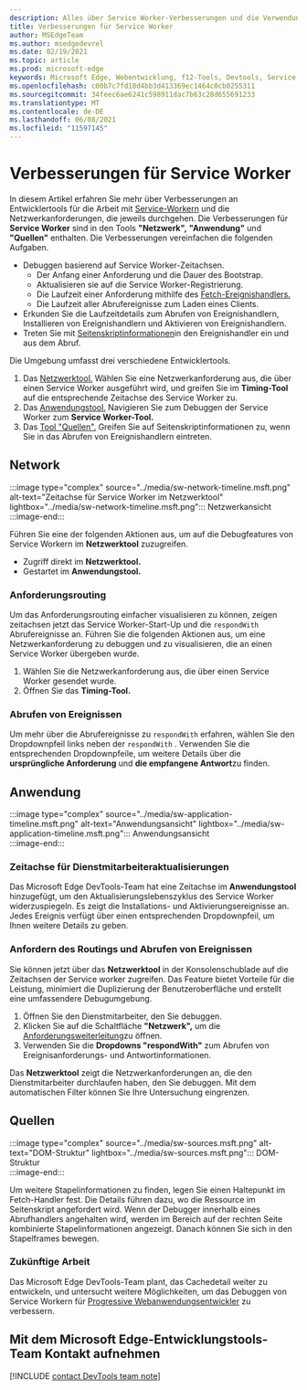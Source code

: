 ```yaml
---
description: Alles über Service Worker-Verbesserungen und die Verwendung der einzelnen.
title: Verbesserungen für Service Worker
author: MSEdgeTeam
ms.author: msedgedevrel
ms.date: 02/19/2021
ms.topic: article
ms.prod: microsoft-edge
keywords: Microsoft Edge, Webentwicklung, f12-Tools, Devtools, Service Worker, PWA
ms.openlocfilehash: c00b7c7fd18d4bb3d413369ec1464c0cb0255311
ms.sourcegitcommit: 34feec6ae6241c598911dac7b63c28d655691233
ms.translationtype: MT
ms.contentlocale: de-DE
ms.lasthandoff: 06/08/2021
ms.locfileid: "11597145"
---
```

# <a name="service-worker-improvements"></a>Verbesserungen für Service Worker  

In diesem Artikel erfahren Sie mehr über Verbesserungen an Entwicklertools für die Arbeit mit [Service-Workern][MdnServiceWorkerApi] und die Netzwerkanforderungen, die jeweils durchgehen.  Die Verbesserungen für **Service Worker** sind in den Tools **"Netzwerk",** **"Anwendung"** und **"Quellen"** enthalten.  Die Verbesserungen vereinfachen die folgenden Aufgaben.  

*   Debuggen basierend auf Service Worker-Zeitachsen.  
    *   Der Anfang einer Anforderung und die Dauer des Bootstrap.  
    *   Aktualisieren sie auf die Service Worker-Registrierung.  
    *   Die Laufzeit einer Anforderung mithilfe des [Fetch-Ereignishandlers.][MdnFetchEvent]  
    *   Die Laufzeit aller Abrufereignisse zum Laden eines Clients.  
*   Erkunden Sie die Laufzeitdetails zum Abrufen von Ereignishandlern, Installieren von Ereignishandlern und Aktivieren von Ereignishandlern.  
*   Treten Sie mit [Seitenskriptinformationen](#sources)in den Ereignishandler ein und aus dem Abruf.  
    
Die Umgebung umfasst drei verschiedene Entwicklertools.  

1.  Das [Netzwerktool.](#network)  Wählen Sie eine Netzwerkanforderung aus, die über einen Service Worker ausgeführt wird, und greifen Sie im **Timing-Tool** auf die entsprechende Zeitachse des Service Worker zu.  
1.  Das [Anwendungstool.](#application)  Navigieren Sie zum Debuggen der Service Worker zum **Service Worker-Tool.**  
1.  Das [Tool "Quellen".](#sources)  Greifen Sie auf Seitenskriptinformationen zu, wenn Sie in das Abrufen von Ereignishandlern eintreten.  
    
## <a name="network"></a>Network  

:::image type="complex" source="../media/sw-network-timeline.msft.png" alt-text="Zeitachse für Service Worker im Netzwerktool" lightbox="../media/sw-network-timeline.msft.png":::
   Netzwerkansicht  
:::image-end:::  

Führen Sie eine der folgenden Aktionen aus, um auf die Debugfeatures von Service Workern im **Netzwerktool** zuzugreifen.  

*   Zugriff direkt im **Netzwerktool.**  
*   Gestartet im **Anwendungstool.**  
    
### <a name="request-routing"></a>Anforderungsrouting  

Um das Anforderungsrouting einfacher visualisieren zu können, zeigen zeitachsen jetzt das Service Worker-Start-Up und die `respondWith` Abrufereignisse an.  Führen Sie die folgenden Aktionen aus, um eine Netzwerkanforderung zu debuggen und zu visualisieren, die an einen Service Worker übergeben wurde.  

1.  Wählen Sie die Netzwerkanforderung aus, die über einen Service Worker gesendet wurde.  
1.  Öffnen Sie das **Timing-Tool.**  
    
### <a name="fetch-events"></a>Abrufen von Ereignissen  

Um mehr über die Abrufereignisse zu `respondWith` erfahren, wählen Sie den Dropdownpfeil links neben der `respondWith` .  Verwenden Sie die entsprechenden Dropdownpfeile, um weitere Details über die **ursprüngliche Anforderung** und **die empfangene Antwort**zu finden.  

## <a name="application"></a>Anwendung  

:::image type="complex" source="../media/sw-application-timeline.msft.png" alt-text="Anwendungsansicht" lightbox="../media/sw-application-timeline.msft.png":::
   Anwendungsansicht  
:::image-end:::  

### <a name="service-worker-update-timeline"></a>Zeitachse für Dienstmitarbeiteraktualisierungen  

Das Microsoft Edge DevTools-Team hat eine Zeitachse im **Anwendungstool** hinzugefügt, um den Aktualisierungslebenszyklus des Service Worker widerzuspiegeln.  Es zeigt die Installations- und Aktivierungsereignisse an.  Jedes Ereignis verfügt über einen entsprechenden Dropdownpfeil, um Ihnen weitere Details zu geben.  

### <a name="request-routing-and-fetch-events"></a>Anfordern des Routings und Abrufen von Ereignissen  

Sie können jetzt über das **Netzwerktool** in der Konsolenschublade auf die Zeitachsen der Service worker zugreifen.  Das Feature bietet Vorteile für die Leistung, minimiert die Duplizierung der Benutzeroberfläche und erstellt eine umfassendere Debugumgebung.  

1.  Öffnen Sie den Dienstmitarbeiter, den Sie debuggen.  
1.  Klicken Sie auf die Schaltfläche **"Netzwerk",** um die [Anforderungsweiterleitung](#network)zu öffnen.  
1.  Verwenden Sie die **Dropdowns "respondWith"** zum Abrufen von Ereignisanforderungs- und Antwortinformationen.  

Das **Netzwerktool** zeigt die Netzwerkanforderungen an, die den Dienstmitarbeiter durchlaufen haben, den Sie debuggen.  Mit dem automatischen Filter können Sie Ihre Untersuchung eingrenzen.

## <a name="sources"></a>Quellen  

:::image type="complex" source="../media/sw-sources.msft.png" alt-text="DOM-Struktur" lightbox="../media/sw-sources.msft.png":::
   DOM-Struktur  
:::image-end:::  

Um weitere Stapelinformationen zu finden, legen Sie einen Haltepunkt im Fetch-Handler fest.  Die Details führen dazu, wo die Ressource im Seitenskript angefordert wird.  Wenn der Debugger innerhalb eines Abrufhandlers angehalten wird, werden im Bereich auf der rechten Seite kombinierte Stapelinformationen angezeigt.  Danach können Sie sich in den Stapelframes bewegen.  

### <a name="future-work"></a>Zukünftige Arbeit  

Das Microsoft Edge DevTools-Team plant, das Cachedetail weiter zu entwickeln, und untersucht weitere Möglichkeiten, um das Debuggen von Service Workern für [Progressive Webanwendungsentwickler][MdnProgressiveWebApps] zu verbessern.  

## <a name="getting-in-touch-with-the-microsoft-edge-devtools-team"></a>Mit dem Microsoft Edge-Entwicklungstools-Team Kontakt aufnehmen  

[!INCLUDE [contact DevTools team note](../includes/contact-devtools-team-note.md)]  

<!-- links -->  

[MdnFetchEvent]: https://developer.mozilla.org/docs/Web/API/FetchEvent "FetchEvent | Mdn"  
[MdnProgressiveWebApps]: https://developer.mozilla.org/docs/Web/Progressive_web_apps "Progressive Web Apps (PWAs) | Mdn"  
[MdnServiceWorkerApi]: https://developer.mozilla.org/docs/Web/API/Service_Worker_API "Dienstmitarbeiter-API-| Mdn"  
